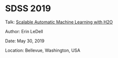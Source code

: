 # SDSS 2019

Talk: [Scalable Automatic Machine Learning with H2O](https://ww2.amstat.org/meetings/sdss/2019/onlineprogram/AbstractDetails.cfm?AbstractID=306308)

Author: Erin LeDell

Date: May 30, 2019

Location: Bellevue, Washington, USA


